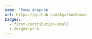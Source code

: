 ```yaml
---
name: 'Рома Агарков'
url: https://github.com/AgarkovRoman
badges:
  - first-contribution-small
  - merged-pr-5
---
```

